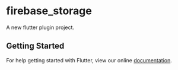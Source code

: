 # firebase_storage

A new flutter plugin project.

## Getting Started

For help getting started with Flutter, view our online
[documentation](http://flutter.io/).
